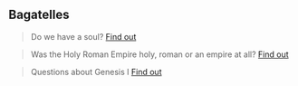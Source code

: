 ## Bagatelles


> Do we have a soul? [Find out](content/do_we_have_a_soul.md)

> Was the Holy Roman Empire holy, roman or an empire at all? [Find out](content/holy_roman_empire.md)

> Questions about Genesis I  [Find out](content/genesis-questions.md)
